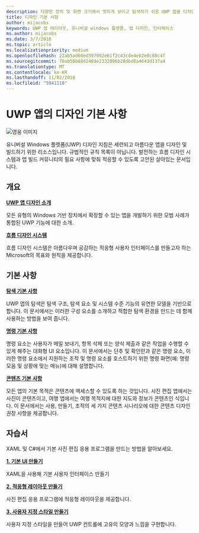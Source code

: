 ```yaml
---
description: 다양한 장치 및 화면 크기에서 멋지게 보이고 탐색하기 쉬운 UWP 앱을 디자인하고 코딩하는 방법을 알아봅니다.
title: 디자인 기본 사항
author: mijacobs
keywords: UWP 앱 레이아웃, 유니버설 windows 플랫폼, 앱 디자인, 인터페이스
ms.author: mijacobs
ms.date: 3/7/2018
ms.topic: article
ms.localizationpriority: medium
ms.openlocfilehash: 22ab5ad60ed397092e61f2c43cde4eb2e0c86c4f
ms.sourcegitcommit: 70ab58b88d248de2332096b20dbd6a4643d137a4
ms.translationtype: MT
ms.contentlocale: ko-KR
ms.lasthandoff: 11/02/2018
ms.locfileid: "5941118"
---
```

# <a name="design-basics-for-uwp-apps"></a>UWP 앱의 디자인 기본 사항

![영웅 이미지](images/header-design-basics.svg)

유니버설 Windows 플랫폼(UWP) 디자인 지침은 세련되고 아름다운 앱을 디자인 및 빌드하기 위한 리소스입니다. 규범적인 규칙 목록이 아닙니다. 발전하는 흐름 디자인 시스템과 앱 빌드 커뮤니티의 필요 사항에 맞춰 적응할 수 있도록 고안된 살아있는 문서입니다. 

## <a name="overview"></a>개요

[**UWP 앱 디자인 소개**](design-and-ui-intro.md)

모든 유형의 Windows 기반 장치에서 확장할 수 있는 앱을 개발하기 위한 모범 사례가 통합된 UWP 기능에 대한 소개.

[**흐름 디자인 시스템**](../fluent-design-system/index.md)

흐름 디자인 시스템은 아름다우며 공감하는 적응형 사용자 인터페이스를 만들고자 하는 Microsoft의 목표와 원칙을 제공합니다.

## <a name="basics"></a>기본 사항

[**탐색 기본 사항**](navigation-basics.md)

UWP 앱의 탐색은 탐색 구조, 탐색 요소 및 시스템 수준 기능의 유연한 모델을 기반으로 합니다. 이 문서에서는 이러한 구성 요소를 소개하고 적합한 탐색 환경을 만드는 데 함께 사용하는 방법을 보여 줍니다.

[**명령 기본 사항**](commanding-basics.md)

명령 요소는 사용자가 메일 보내기, 항목 삭제 또는 양식 제출과 같은 작업을 수행할 수 있게 해주는 대화형 UI 요소입니다. 이 문서에서는 단추 및 확인란과 같은 명령 요소, 이러한 명령 요소에서 지원하는 조작 및 명령 요소를 호스트하기 위한 명령 화면(예: 명령 모음 및 상황에 맞는 메뉴)에 대해 설명합니다.

[**콘텐츠 기본 사항**](content-basics.md)

모든 앱의 기본 목적은 콘텐츠에 액세스할 수 있도록 하는 것입니다. 사진 편집 앱에서는 사진이 콘텐츠이고, 여행 앱에서는 여행 목적지에 대한 지도와 정보가 콘텐츠인 식입니다. 이 문서에서는 사용, 만들기, 조작의 세 가지 콘텐츠 시나리오에 대한 콘텐츠 디자인 권장 사항을 제공합니다.

## <a name="tutorials"></a>자습서

XAML 및 C#에서 기본 사진 편집 응용 프로그램을 만드는 방법을 알아보세요.
<!-- <img src="images/landing-page/photolab-50.png" style="{height: 339px}" alt=" " /> -->

[**1. 기본 UI 만들기**](xaml-basics-ui.md)

XAML을 사용해 기본 사용자 인터페이스 만들기

[**2. 적응형 레이아웃 만들기**](xaml-basics-adaptive-layout.md)

사진 편집 응용 프로그램에 적응형 레이아웃을 제공합니다.

[**3. 사용자 지정 스타일 만들기**](xaml-basics-style.md)

사용자 지정 스타일을 만들어 UWP 컨트롤에 고유의 모양과 느낌을 구현합니다.